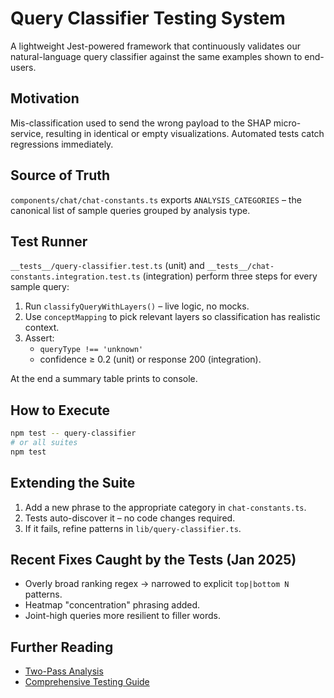 # Query Classifier Testing System

A lightweight Jest-powered framework that continuously validates our natural-language query classifier against the same examples shown to end-users.

## Motivation
Mis-classification used to send the wrong payload to the SHAP micro-service, resulting in identical or empty visualizations.  Automated tests catch regressions immediately.

## Source of Truth
`components/chat/chat-constants.ts` exports `ANALYSIS_CATEGORIES` – the canonical list of sample queries grouped by analysis type.

## Test Runner
`__tests__/query-classifier.test.ts` (unit) and `__tests__/chat-constants.integration.test.ts` (integration) perform three steps for every sample query:
1. Run `classifyQueryWithLayers()` – live logic, no mocks.  
2. Use `conceptMapping` to pick relevant layers so classification has realistic context.  
3. Assert:
   * `queryType !== 'unknown'`
   * confidence ≥ 0.2 (unit) or response 200 (integration).

At the end a summary table prints to console.

## How to Execute
```bash
npm test -- query-classifier
# or all suites
npm test
```

## Extending the Suite
1. Add a new phrase to the appropriate category in `chat-constants.ts`.  
2. Tests auto-discover it – no code changes required.  
3. If it fails, refine patterns in `lib/query-classifier.ts`.

## Recent Fixes Caught by the Tests (Jan 2025)
* Overly broad ranking regex → narrowed to explicit `top|bottom N` patterns.
* Heatmap "concentration" phrasing added.  
* Joint-high queries more resilient to filler words.

## Further Reading
* [Two-Pass Analysis](two-pass-analysis.md)
* [Comprehensive Testing Guide](COMPREHENSIVE_TESTING_GUIDE.md) 